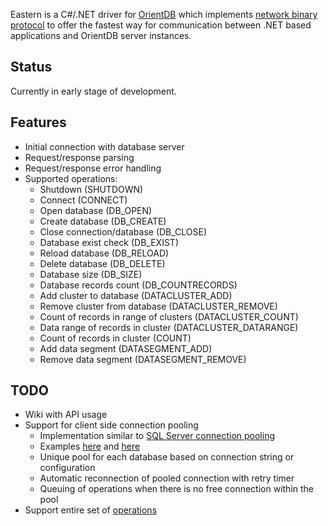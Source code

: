 Eastern is a C#/.NET driver for [OrientDB](http://code.google.com/p/orient/) which implements [network binary protocol](http://code.google.com/p/orient/wiki/NetworkBinaryProtocol) to offer the fastest way for communication between .NET based applications and OrientDB server instances.

Status
------

Currently in early stage of development.

Features
--------

- Initial connection with database server
- Request/response parsing
- Request/response error handling
- Supported operations:
  - Shutdown (SHUTDOWN)
  - Connect (CONNECT)
  - Open database (DB_OPEN)
  - Create database (DB_CREATE)
  - Close connection/database (DB_CLOSE)
  - Database exist check (DB_EXIST)
  - Reload database (DB_RELOAD)
  - Delete database (DB_DELETE)
  - Database size (DB_SIZE)
  - Database records count (DB_COUNTRECORDS)
  - Add cluster to database (DATACLUSTER_ADD)
  - Remove cluster from database (DATACLUSTER_REMOVE)
  - Count of records in range of clusters (DATACLUSTER_COUNT)
  - Data range of records in cluster (DATACLUSTER_DATARANGE)
  - Count of records in cluster (COUNT)
  - Add data segment (DATASEGMENT_ADD)
  - Remove data segment (DATASEGMENT_REMOVE)

TODO
----

- Wiki with API usage
- Support for client side connection pooling
  - Implementation similar to [SQL Server connection pooling](http://msdn.microsoft.com/en-us/library/8xx3tyca.aspx)
  - Examples [here](http://stackoverflow.com/questions/1148467/is-there-a-standard-way-of-implementing-a-proprietary-connection-pool-in-net) and [here](http://www.codeproject.com/Articles/35011/NET-TCP-Connection-Pooling)
  - Unique pool for each database based on connection string or configuration
  - Automatic reconnection of pooled connection with retry timer
  - Queuing of operations when there is no free connection within the pool
- Support entire set of [operations](http://code.google.com/p/orient/wiki/NetworkBinaryProtocol#Operations)